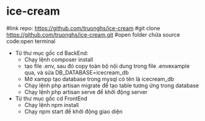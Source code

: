 # ice-cream
#link repo: https://github.com/truonghs/ice-cream
#git clone https://github.com/truonghs/ice-cream.git
#open folder chứa source code:open terminal
- Từ thư mục gốc cd BackEnd:
  + Chạy lệnh composer install
  + tạo file .env, sau đó copy toàn bộ nội dung trong file .envexample qua, và sửa DB_DATABASE=icecream_db
  + Mở xampp tạo database trong mysql có tên là icecream_db
  + Chạy lệnh php artisan migrate để tạo table tương ứng trong database
  + Chạy lệnh php artisan serve để khởi động server
- Từ thư mục gốc cd FrontEnd
  + Chạy lệnh npm install
  + Chạy npm start để khởi động giao diện
